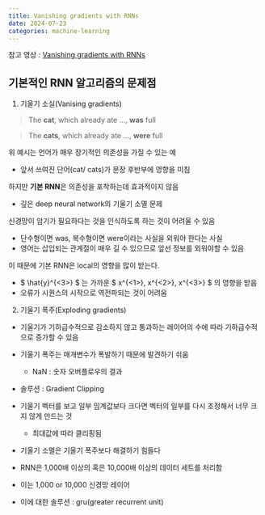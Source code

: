 ```yaml
---
title: Vanishing gradients with RNNs
date: 2024-07-23
categories: machine-learning
---
```


참고 영상 : [Vanishing gradients with RNNs](https://www.coursera.org/learn/nlp-sequence-models/lecture/PKMRR/vanishing-gradients-with-rnns)

## 기본적인 RNN 알고리즘의 문제점

1. 기울기 소실(Vanising gradients)

> The **cat**, which already ate ..., **was** full

> The **cats**, which already ate ..., **were** full

위 예시는 언어가 매우 <span class="blindfold" data-hint="Hint: 언어의 특성">장기적인 의존성</span>을 가질 수 있는 예

- 앞서 쓰여진 단어(cat/ cats)가 문장 후반부에 영향을 미침

하지만 **기본 RNN**은 <span class="blindfold" data-hint="Hint: 기본 RNN의 한계">의존성</span>을 포착하는데 효과적이지 않음

- 깊은 deep neural network의 <span class="blindfold" data-hint="Hint: 결과">기울기 소멸</span> 문제

신경망이 <span class="blindfold">암기</span>가 필요하다는 것을 인식하도록 하는 것이 어려울 수 있음

- 단수형이면 was, 복수형이면 were이라는 사실을 외워야 한다는 사실
- 영어는 삽입되는 관계절이 매우 길 수 있으므로 앞선 정보를 외워야할 수 있음

이 때문에 기본 RNN은 <span class="blindfold">local</span>의 영향을 많이 받는다.

- $ \hat{y}^{<3>} $ 는 가까운 $ x^{<1>}, x^{<2>}, x^{<3>} $ 의 영향을 받음
- 오류가 시퀀스의 시작으로 <span class="blindfold">역전파</span>되는 것이 어려움

2. 기울기 폭주(Exploding gradients)

- 기울기가 기하급수적으로 감소하지 않고 <span class="blindfold">통과하는 레이어의 수</span>에 따라 기하급수적으로 증가할 수 있음
- 기울기 폭주는 매개변수가 폭발하기 때문에 <span class="blindfold">발견하기 쉬움</span>
  - <span class="blindfold">NaN</span> : 숫자 오버플로우의 결과
- 솔루션 : <span class="blindfold">Gradient Clipping</span>
- 기울기 벡터를 보고 일부 임계값보다 크다면 벡터의 일부를 다시 조정해서 너무 크지 않게 만드는 것
  - <span class="blindfold">최대값</span>에 따라 클리핑됨
- 기울기 <span class="blindfold">소멸</span>은 기울기 <span class="blindfold">폭주</span>보다 해결하기 힘들다
- RNN은 1,000배 이상의 혹은 10,000배 이상의 데이터 세트를 처리함
- 이는 1,000 or 10,000 신경망 레이어

- 이에 대한 솔루션 : <span class="blindfold">gru(greater recurrent unit)</span>
